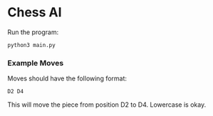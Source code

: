 
# Chess AI

Run the program:
```
python3 main.py
```

### Example Moves
Moves should have the following format:
```
D2 D4
```
This will move the piece from position D2 to D4. Lowercase is okay.
